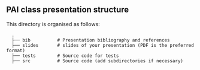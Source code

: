 ## PAI class presentation structure
This directory is organised as follows:

      .
      ├── bib          # Presentation bibliography and references
      ├── slides       # slides of your presentation (PDF is the preferred format)
      ├── tests        # Source code for tests
      ├── src          # Source code (add subdirectories if necessary) 
